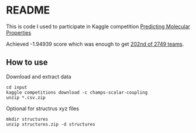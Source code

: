 # README

This is code I used to participate in Kaggle competition [Predicting Molecular Properties](https://www.kaggle.com/c/champs-scalar-coupling)

Achieved -1.94939 score which was enough to get [202nd of 2749 teams](https://www.kaggle.com/c/champs-scalar-coupling/leaderboard).

## How to use

Download and extract data

    cd input
    kaggle competitions download -c champs-scalar-coupling
    unzip *.csv.zip

Optional for structrus xyz files

    mkdir structures
    unzip structures.zip -d structures
